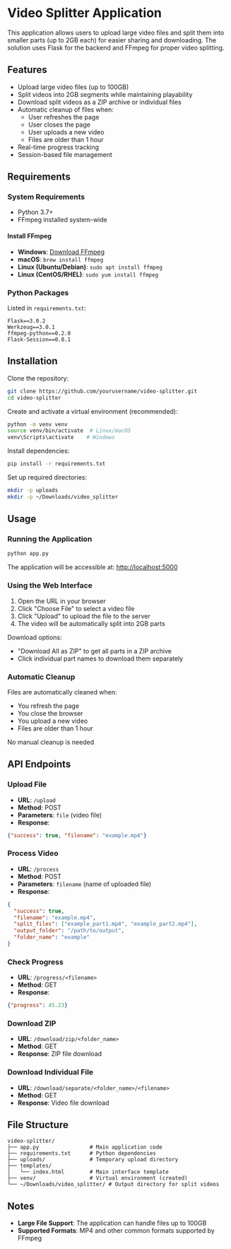 
# Video Splitter Application

This application allows users to upload large video files and split them into smaller parts (up to 2GB each) for easier sharing and downloading. The solution uses Flask for the backend and FFmpeg for proper video splitting.

## Features

- Upload large video files (up to 100GB)
- Split videos into 2GB segments while maintaining playability
- Download split videos as a ZIP archive or individual files
- Automatic cleanup of files when:
  - User refreshes the page
  - User closes the page
  - User uploads a new video
  - Files are older than 1 hour
- Real-time progress tracking
- Session-based file management

## Requirements

### System Requirements

- Python 3.7+
- FFmpeg installed system-wide

#### Install FFmpeg

- **Windows**: [Download FFmpeg](https://ffmpeg.org/download.html)
- **macOS**: `brew install ffmpeg`
- **Linux (Ubuntu/Debian)**: `sudo apt install ffmpeg`
- **Linux (CentOS/RHEL)**: `sudo yum install ffmpeg`

### Python Packages

Listed in `requirements.txt`:

```
Flask==3.0.2
Werkzeug==3.0.1
ffmpeg-python==0.2.0
Flask-Session==0.8.1
```

## Installation

Clone the repository:

```bash
git clone https://github.com/yourusername/video-splitter.git
cd video-splitter
```

Create and activate a virtual environment (recommended):

```bash
python -m venv venv
source venv/bin/activate  # Linux/macOS
venv\Scripts\activate    # Windows
```

Install dependencies:

```bash
pip install -r requirements.txt
```

Set up required directories:

```bash
mkdir -p uploads
mkdir -p ~/Downloads/video_splitter
```

## Usage

### Running the Application

```bash
python app.py
```

The application will be accessible at: [http://localhost:5000](http://localhost:5000)

### Using the Web Interface

1. Open the URL in your browser
2. Click "Choose File" to select a video file
3. Click "Upload" to upload the file to the server
4. The video will be automatically split into 2GB parts

Download options:

- "Download All as ZIP" to get all parts in a ZIP archive
- Click individual part names to download them separately

### Automatic Cleanup

Files are automatically cleaned when:

- You refresh the page
- You close the browser
- You upload a new video
- Files are older than 1 hour

No manual cleanup is needed

## API Endpoints

### Upload File

- **URL**: `/upload`
- **Method**: POST
- **Parameters**: `file` (video file)
- **Response**:

```json
{"success": true, "filename": "example.mp4"}
```

### Process Video

- **URL**: `/process`
- **Method**: POST
- **Parameters**: `filename` (name of uploaded file)
- **Response**:

```json
{
  "success": true,
  "filename": "example.mp4",
  "split_files": ["example_part1.mp4", "example_part2.mp4"],
  "output_folder": "/path/to/output",
  "folder_name": "example"
}
```

### Check Progress

- **URL**: `/progress/<filename>`
- **Method**: GET
- **Response**:

```json
{"progress": 45.23}
```

### Download ZIP

- **URL**: `/download/zip/<folder_name>`
- **Method**: GET
- **Response**: ZIP file download

### Download Individual File

- **URL**: `/download/separate/<folder_name>/<filename>`
- **Method**: GET
- **Response**: Video file download

## File Structure

```
video-splitter/
├── app.py                # Main application code
├── requirements.txt      # Python dependencies
├── uploads/              # Temporary upload directory
├── templates/
│   └── index.html        # Main interface template
├── venv/                 # Virtual environment (created)
└── ~/Downloads/video_splitter/ # Output directory for split videos
```

## Notes

- **Large File Support**: The application can handle files up to 100GB
- **Supported Formats**: MP4 and other common formats supported by FFmpeg
